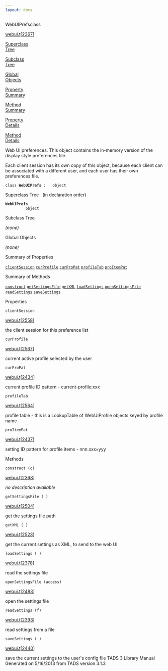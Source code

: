 ```yaml
---
layout: docs
---
```

<span class="title">WebUIPrefs</span><span class="type">class</span>

[webui.t](../file/webui.t.html)\[[2367](../source/webui.t.html#2367)\]

[Superclass  
Tree](#_SuperClassTree_)

[Subclass  
Tree](#_SubClassTree_)

[Global  
Objects](#_ObjectSummary_)

[Property  
Summary](#_PropSummary_)

[Method  
Summary](#_MethodSummary_)

[Property  
Details](#_Properties_)

[Method  
Details](#_Methods_)



Web UI preferences. This object contains the in-memory version of the
display style preferences file.

Each client session has its own copy of this object, because each client
can be associated with a different user, and each user has their own
preferences file.

`class `**`WebUIPrefs`**` :   object`



<span id="_SuperClassTree_"></span>



<span class="hdln">Superclass Tree</span>   (in declaration order)



**`WebUIPrefs`**  
`         object`  
<span id="_SubClassTree_"></span>



<span class="hdln">Subclass Tree</span>  



*(none)* <span id="_ObjectSummary_"></span>



<span class="hdln">Global Objects</span>  



*(none)* <span id="_PropSummary_"></span>



<span class="hdln">Summary of Properties</span>  



[`clientSession`](#clientSession) [`curProfile`](#curProfile) [`curProPat`](#curProPat) [`profileTab`](#profileTab) [`proItemPat`](#proItemPat)

<span id="_MethodSummary_"></span>



<span class="hdln">Summary of Methods</span>  



[`construct`](#construct) [`getSettingsFile`](#getSettingsFile) [`getXML`](#getXML) [`loadSettings`](#loadSettings) [`openSettingsFile`](#openSettingsFile) [`readSettings`](#readSettings) [`saveSettings`](#saveSettings)

<span id="_Properties_"></span>



<span class="hdln">Properties</span>  



<span id="clientSession"></span>

`clientSession`

[webui.t](../file/webui.t.html)\[[2558](../source/webui.t.html#2558)\]



the client session for this preference list



<span id="curProfile"></span>

`curProfile`

[webui.t](../file/webui.t.html)\[[2567](../source/webui.t.html#2567)\]



current active profile selected by the user



<span id="curProPat"></span>

`curProPat`

[webui.t](../file/webui.t.html)\[[2434](../source/webui.t.html#2434)\]



current profile ID pattern - current-profile:xxx



<span id="profileTab"></span>

`profileTab`

[webui.t](../file/webui.t.html)\[[2564](../source/webui.t.html#2564)\]



profile table - this is a LookupTable of WebUIProfile objects keyed by
profile name



<span id="proItemPat"></span>

`proItemPat`

[webui.t](../file/webui.t.html)\[[2437](../source/webui.t.html#2437)\]



setting ID pattern for profile items - nnn.xxx=yyy



<span id="_Methods_"></span>



<span class="hdln">Methods</span>  



<span id="construct"></span>

`construct (c)`

[webui.t](../file/webui.t.html)\[[2368](../source/webui.t.html#2368)\]



*no description available*



<span id="getSettingsFile"></span>

`getSettingsFile ( )`

[webui.t](../file/webui.t.html)\[[2504](../source/webui.t.html#2504)\]



get the settings file path



<span id="getXML"></span>

`getXML ( )`

[webui.t](../file/webui.t.html)\[[2523](../source/webui.t.html#2523)\]



get the current settings as XML, to send to the web UI



<span id="loadSettings"></span>

`loadSettings ( )`

[webui.t](../file/webui.t.html)\[[2378](../source/webui.t.html#2378)\]



read the settings file



<span id="openSettingsFile"></span>

`openSettingsFile (access)`

[webui.t](../file/webui.t.html)\[[2483](../source/webui.t.html#2483)\]



open the settings file



<span id="readSettings"></span>

`readSettings (f)`

[webui.t](../file/webui.t.html)\[[2393](../source/webui.t.html#2393)\]



read settings from a file



<span id="saveSettings"></span>

`saveSettings ( )`

[webui.t](../file/webui.t.html)\[[2440](../source/webui.t.html#2440)\]



save the current settings to the user's config file
TADS 3 Library Manual  
Generated on 5/16/2013 from TADS version 3.1.3


